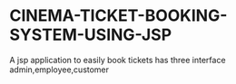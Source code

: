 # CINEMA-TICKET-BOOKING-SYSTEM-USING-JSP
A jsp application to easily book tickets has three interface admin,employee,customer
